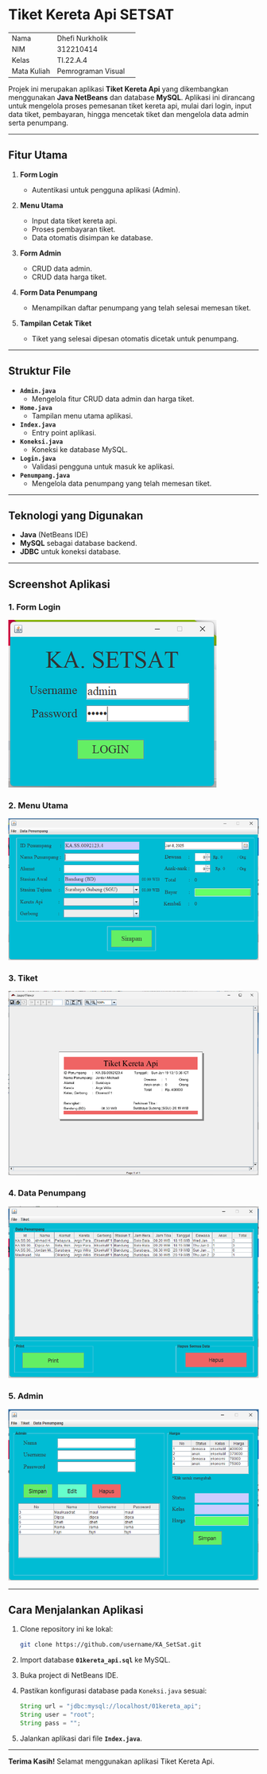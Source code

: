 # Tiket Kereta Api SETSAT

|             |                        |     |
| ----------- | ---------------------- | --- |
| Nama        | Dhefi Nurkholik |
| NIM         | 312210414              |
| Kelas       | TI.22.A.4              |
| Mata Kuliah | Pemrograman Visual     |

Projek ini merupakan aplikasi **Tiket Kereta Api** yang dikembangkan menggunakan **Java NetBeans** dan database **MySQL**. Aplikasi ini dirancang untuk mengelola proses pemesanan tiket kereta api, mulai dari login, input data tiket, pembayaran, hingga mencetak tiket dan mengelola data admin serta penumpang.

---

## Fitur Utama

1. **Form Login**
   - Autentikasi untuk pengguna aplikasi (Admin).

2. **Menu Utama**
   - Input data tiket kereta api.
   - Proses pembayaran tiket.
   - Data otomatis disimpan ke database.

3. **Form Admin**
   - CRUD data admin.
   - CRUD data harga tiket.

4. **Form Data Penumpang**
   - Menampilkan daftar penumpang yang telah selesai memesan tiket.

5. **Tampilan Cetak Tiket**
   - Tiket yang selesai dipesan otomatis dicetak untuk penumpang.

---

## Struktur File

- **`Admin.java`**
  - Mengelola fitur CRUD data admin dan harga tiket.
- **`Home.java`**
  - Tampilan menu utama aplikasi.
- **`Index.java`**
  - Entry point aplikasi.
- **`Koneksi.java`**
  - Koneksi ke database MySQL.
- **`Login.java`**
  - Validasi pengguna untuk masuk ke aplikasi.
- **`Penumpang.java`**
  - Mengelola data penumpang yang telah memesan tiket.

---

## Teknologi yang Digunakan

- **Java** (NetBeans IDE)
- **MySQL** sebagai database backend.
- **JDBC** untuk koneksi database.

---

## Screenshot Aplikasi

### 1. Form Login
![Form Login](img/form_login.png)

### 2. Menu Utama
![Menu Utama](img/form_menuutama.png)

### 3. Tiket
![Tiket](img/tiket.png)

### 4. Data Penumpang
![Data Penumpang](img/form_datapenumpang.png)

### 5. Admin
![Admin](img/form_admin.png)

---

## Cara Menjalankan Aplikasi

1. Clone repository ini ke lokal:
   ```bash
   git clone https://github.com/username/KA_SetSat.git
   ```

2. Import database **`01kereta_api.sql`** ke MySQL.

3. Buka project di NetBeans IDE.

4. Pastikan konfigurasi database pada `Koneksi.java` sesuai:
   ```java
   String url = "jdbc:mysql://localhost/01kereta_api";
   String user = "root";
   String pass = "";
   ```

5. Jalankan aplikasi dari file **`Index.java`**.

---

**Terima Kasih!** Selamat menggunakan aplikasi Tiket Kereta Api.
